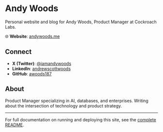 # Andy Woods

Personal website and blog for Andy Woods, Product Manager at Cockroach Labs.

🌐 **Website**: [andywoods.me](https://andywoods.me)

## Connect

- **X (Twitter)**: [@iamandywoods](https://twitter.com/iamandywoods)
- **LinkedIn**: [andrewscottwoods](https://www.linkedin.com/in/andrewscottwoods/)
- **GitHub**: [awoods187](https://github.com/awoods187)

## About

Product Manager specializing in AI, databases, and enterprises. Writing about the intersection of technology and product strategy.

---

For full documentation on running and deploying this site, see the [complete README](./README.md).
